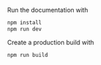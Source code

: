 Run the documentation with

```bash
npm install
npm run dev
```

Create a production build with

```bash
npm run build
```
